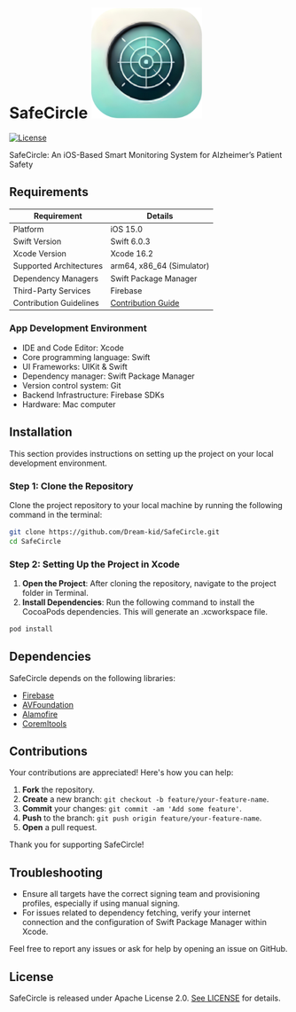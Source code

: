 # SafeCircle <img src="https://github.com/Dream-kid/SafeCircle/raw/main/SafeCircle/images/launch.png" width="200" height="200"/>
[![License](https://img.shields.io/badge/License-Apache_2.0-blue.svg)](https://opensource.org/licenses/Apache-2.0)

SafeCircle: An iOS-Based Smart Monitoring System for Alzheimer’s Patient Safety


## Requirements

| Requirement            | Details                                          |
|------------------------|--------------------------------------------------|
| Platform               | iOS 15.0                                        |
| Swift Version          | Swift 6.0.3                                       |
| Xcode Version          | Xcode 16.2                                      |
| Supported Architectures| arm64, x86_64 (Simulator)                        |
| Dependency Managers    | Swift Package Manager                            |
| Third-Party Services   | Firebase                                         |
| Contribution Guidelines| [Contribution Guide](#contributions)             |


### App Development Environment
* IDE and Code Editor: Xcode
* Core programming language: Swift
* UI Frameworks: UIKit & Swift
* Dependency manager: Swift Package Manager
* Version control system: Git
* Backend Infrastructure: Firebase SDKs
* Hardware: Mac computer


## Installation

This section provides instructions on setting up the project on your local development environment.

### Step 1: Clone the Repository

Clone the project repository to your local machine by running the following command in the terminal:

```bash
git clone https://github.com/Dream-kid/SafeCircle.git
cd SafeCircle
```

### Step 2: Setting Up the Project in Xcode
1. **Open the Project**: After cloning the repository, navigate to the project folder in Terminal.
2. **Install Dependencies**: Run the following command to install the CocoaPods dependencies. This will generate an .xcworkspace file.
```bash
pod install
```

## Dependencies

SafeCircle depends on the following libraries:

- [Firebase](https://github.com/firebase/firebase-ios-sdk)
- [AVFoundation](https://github.com/theos/sdks/tree/master/iPhoneOS9.3.sdk/System/Library/Frameworks/AVFoundation.framework)
- [Alamofire](https://github.com/Alamofire/Alamofire)
- [Coremltools](https://github.com/apple/coremltools)


## Contributions
Your contributions are appreciated! Here's how you can help:

1. **Fork** the repository.
2. **Create** a new branch: `git checkout -b feature/your-feature-name`.
3. **Commit** your changes: `git commit -am 'Add some feature'`.
4. **Push** to the branch: `git push origin feature/your-feature-name`.
5. **Open** a pull request.

Thank you for supporting SafeCircle!



## Troubleshooting
- Ensure all targets have the correct signing team and provisioning profiles, especially if using manual signing.
- For issues related to dependency fetching, verify your internet connection and the configuration of Swift Package Manager within Xcode.

Feel free to report any issues or ask for help by opening an issue on GitHub.



## License

SafeCircle is released under Apache License 2.0. [See LICENSE](https://github.com/Dream-kid/SafeCircle/blob/main/LICENSE) for details.
